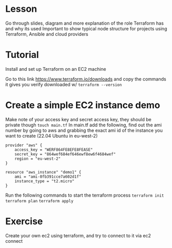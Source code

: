 # Lesson
Go through slides, diagram and more explanation of the role Terraform has and why its used
Important to show typical node structure for projects using Terraform, Ansible and cloud providers

# Tutorial 
Install and set up Terraform on an EC2 machine

Go to this link https://www.terraform.io/downloads and copy the commands it gives you
verify downloaded w/ `terraform --version`

# Create a simple EC2 instance demo
Make note of your access key and secret access key, they should be private though
`touch main.tf` 
In main.tf add the following, find out the ami number by going to aws and grabbing the exact ami id of the instance you want to create (22.04 Ubuntu in eu-west-2)


```t
provider "aws" {
    access_key = "WERF864FE8EFE8FEASE"
    secret_key = "864wef684ef646ewf8ew6f4684wef"
    region = "eu-west-2"
}

resource "aws_instance" "demo1" {
    ami = "ami-0fb391cce7a602d1f"
    instance_type = "t2.micro"
}
```

Run the following commands to start the terraform process
`terraform init`
`terraform plan`
`terraform apply`

# Exercise 
Create your own ec2 using terraform, and try to connect to it via ec2 connect

